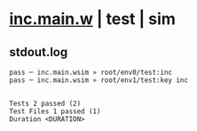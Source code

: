 # [inc.main.w](../../../../../../examples/tests/sdk_tests/counter/inc.main.w) | test | sim

## stdout.log
```log
pass ─ inc.main.wsim » root/env0/test:inc    
pass ─ inc.main.wsim » root/env1/test:key inc
 
 
Tests 2 passed (2)
Test Files 1 passed (1)
Duration <DURATION>
```

